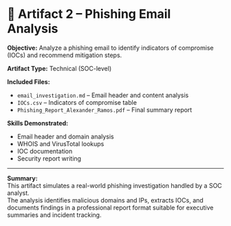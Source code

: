 # 🧩 Artifact 2 – Phishing Email Analysis

**Objective:** Analyze a phishing email to identify indicators of compromise (IOCs) and recommend mitigation steps.

**Artifact Type:** Technical (SOC-level)

**Included Files:**
- `email_investigation.md` – Email header and content analysis  
- `IOCs.csv` – Indicators of compromise table  
- `Phishing_Report_Alexander_Ramos.pdf` – Final summary report  

**Skills Demonstrated:**
- Email header and domain analysis  
- WHOIS and VirusTotal lookups  
- IOC documentation  
- Security report writing  

---

**Summary:**  
This artifact simulates a real-world phishing investigation handled by a SOC analyst.  
The analysis identifies malicious domains and IPs, extracts IOCs, and documents findings in a professional report format suitable for executive summaries and incident tracking.
